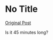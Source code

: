 # No Title

[Original Post](https://discourse.onlinedegree.iitm.ac.in/t/168832/7)

<p>Is it 45 minutes long?</p>